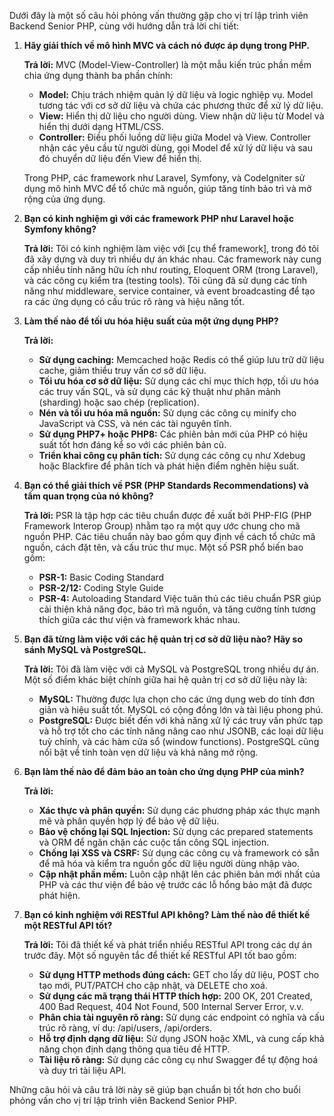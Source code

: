 Dưới đây là một số câu hỏi phỏng vấn thường gặp cho vị trí lập trình viên Backend Senior PHP, cùng với hướng dẫn trả lời chi tiết:

1. **Hãy giải thích về mô hình MVC và cách nó được áp dụng trong PHP.**

   **Trả lời:**
   MVC (Model-View-Controller) là một mẫu kiến trúc phần mềm chia ứng dụng thành ba phần chính:
   - **Model:** Chịu trách nhiệm quản lý dữ liệu và logic nghiệp vụ. Model tương tác với cơ sở dữ liệu và chứa các phương thức để xử lý dữ liệu.
   - **View:** Hiển thị dữ liệu cho người dùng. View nhận dữ liệu từ Model và hiển thị dưới dạng HTML/CSS.
   - **Controller:** Điều phối luồng dữ liệu giữa Model và View. Controller nhận các yêu cầu từ người dùng, gọi Model để xử lý dữ liệu và sau đó chuyển dữ liệu đến View để hiển thị.

   Trong PHP, các framework như Laravel, Symfony, và CodeIgniter sử dụng mô hình MVC để tổ chức mã nguồn, giúp tăng tính bảo trì và mở rộng của ứng dụng.

2. **Bạn có kinh nghiệm gì với các framework PHP như Laravel hoặc Symfony không?**

   **Trả lời:**
   Tôi có kinh nghiệm làm việc với [cụ thể framework], trong đó tôi đã xây dựng và duy trì nhiều dự án khác nhau. Các framework này cung cấp nhiều tính năng hữu ích như routing, Eloquent ORM (trong Laravel), và các công cụ kiểm tra (testing tools). Tôi cũng đã sử dụng các tính năng như middleware, service container, và event broadcasting để tạo ra các ứng dụng có cấu trúc rõ ràng và hiệu năng tốt.

3. **Làm thế nào để tối ưu hóa hiệu suất của một ứng dụng PHP?**

   **Trả lời:**
   - **Sử dụng caching:** Memcached hoặc Redis có thể giúp lưu trữ dữ liệu cache, giảm thiểu truy vấn cơ sở dữ liệu.
   - **Tối ưu hóa cơ sở dữ liệu:** Sử dụng các chỉ mục thích hợp, tối ưu hóa các truy vấn SQL, và sử dụng các kỹ thuật như phân mảnh (sharding) hoặc sao chép (replication).
   - **Nén và tối ưu hóa mã nguồn:** Sử dụng các công cụ minify cho JavaScript và CSS, và nén các tài nguyên tĩnh.
   - **Sử dụng PHP7+ hoặc PHP8:** Các phiên bản mới của PHP có hiệu suất tốt hơn đáng kể so với các phiên bản cũ.
   - **Triển khai công cụ phân tích:** Sử dụng các công cụ như Xdebug hoặc Blackfire để phân tích và phát hiện điểm nghẽn hiệu suất.

4. **Bạn có thể giải thích về PSR (PHP Standards Recommendations) và tầm quan trọng của nó không?**

   **Trả lời:**
   PSR là tập hợp các tiêu chuẩn được đề xuất bởi PHP-FIG (PHP Framework Interop Group) nhằm tạo ra một quy ước chung cho mã nguồn PHP. Các tiêu chuẩn này bao gồm quy định về cách tổ chức mã nguồn, cách đặt tên, và cấu trúc thư mục. Một số PSR phổ biến bao gồm:
   - **PSR-1:** Basic Coding Standard
   - **PSR-2/12:** Coding Style Guide
   - **PSR-4:** Autoloading Standard
   Việc tuân thủ các tiêu chuẩn PSR giúp cải thiện khả năng đọc, bảo trì mã nguồn, và tăng cường tính tương thích giữa các thư viện và framework khác nhau.

5. **Bạn đã từng làm việc với các hệ quản trị cơ sở dữ liệu nào? Hãy so sánh MySQL và PostgreSQL.**

   **Trả lời:**
   Tôi đã làm việc với cả MySQL và PostgreSQL trong nhiều dự án. Một số điểm khác biệt chính giữa hai hệ quản trị cơ sở dữ liệu này là:
   - **MySQL:** Thường được lựa chọn cho các ứng dụng web do tính đơn giản và hiệu suất tốt. MySQL có cộng đồng lớn và tài liệu phong phú.
   - **PostgreSQL:** Được biết đến với khả năng xử lý các truy vấn phức tạp và hỗ trợ tốt cho các tính năng nâng cao như JSONB, các loại dữ liệu tuỳ chỉnh, và các hàm cửa sổ (window functions). PostgreSQL cũng nổi bật về tính toàn vẹn dữ liệu và khả năng mở rộng.

6. **Bạn làm thế nào để đảm bảo an toàn cho ứng dụng PHP của mình?**

   **Trả lời:**
   - **Xác thực và phân quyền:** Sử dụng các phương pháp xác thực mạnh mẽ và phân quyền hợp lý để bảo vệ dữ liệu.
   - **Bảo vệ chống lại SQL Injection:** Sử dụng các prepared statements và ORM để ngăn chặn các cuộc tấn công SQL injection.
   - **Chống lại XSS và CSRF:** Sử dụng các công cụ và framework có sẵn để mã hóa và kiểm tra nguồn gốc dữ liệu người dùng nhập vào.
   - **Cập nhật phần mềm:** Luôn cập nhật lên các phiên bản mới nhất của PHP và các thư viện để bảo vệ trước các lỗ hổng bảo mật đã được phát hiện.

7. **Bạn có kinh nghiệm với RESTful API không? Làm thế nào để thiết kế một RESTful API tốt?**

   **Trả lời:**
   Tôi đã thiết kế và phát triển nhiều RESTful API trong các dự án trước đây. Một số nguyên tắc để thiết kế RESTful API tốt bao gồm:
   - **Sử dụng HTTP methods đúng cách:** GET cho lấy dữ liệu, POST cho tạo mới, PUT/PATCH cho cập nhật, và DELETE cho xoá.
   - **Sử dụng các mã trạng thái HTTP thích hợp:** 200 OK, 201 Created, 400 Bad Request, 404 Not Found, 500 Internal Server Error, v.v.
   - **Phân chia tài nguyên rõ ràng:** Sử dụng các endpoint có nghĩa và cấu trúc rõ ràng, ví dụ: /api/users, /api/orders.
   - **Hỗ trợ định dạng dữ liệu:** Sử dụng JSON hoặc XML, và cung cấp khả năng chọn định dạng thông qua tiêu đề HTTP.
   - **Tài liệu rõ ràng:** Sử dụng các công cụ như Swagger để tự động hoá và duy trì tài liệu API.

Những câu hỏi và câu trả lời này sẽ giúp bạn chuẩn bị tốt hơn cho buổi phỏng vấn cho vị trí lập trình viên Backend Senior PHP.
